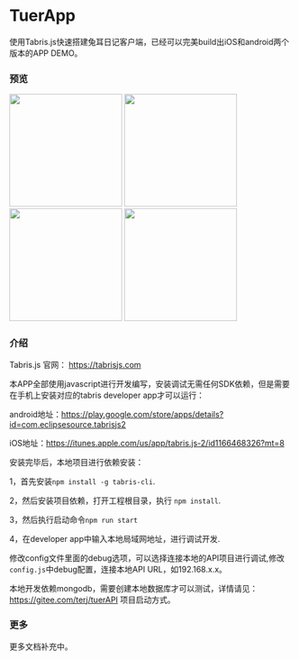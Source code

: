 # TuerApp

使用Tabris.js快速搭建兔耳日记客户端，已经可以完美build出iOS和android两个版本的APP DEMO。

### 预览 

<img width="200"  src="https://gitee.com/terj/tuerAPP/raw/master/imgs/login.jpeg">
<img width="200"  src="https://gitee.com/terj/tuerAPP/raw/master/imgs/list.jpeg">
<img width="200"  src="https://gitee.com/terj/tuerAPP/raw/master/imgs/detail.jpeg">
<img width="200"  src="https://gitee.com/terj/tuerAPP/raw/master/imgs/write.jpeg">

### 介绍

Tabris.js 官网： https://tabrisjs.com

本APP全部使用javascript进行开发编写，安装调试无需任何SDK依赖，但是需要在手机上安装对应的tabris developer app才可以运行：

android地址：https://play.google.com/store/apps/details?id=com.eclipsesource.tabrisjs2

iOS地址：https://itunes.apple.com/us/app/tabris.js-2/id1166468326?mt=8

安装完毕后，本地项目进行依赖安装：

1，首先安装`npm install -g tabris-cli`.

2，然后安装项目依赖，打开工程根目录，执行 `npm install`.

3，然后执行启动命令`npm run start`

4，在developer app中输入本地局域网地址，进行调试开发.

修改config文件里面的debug选项，可以选择连接本地的API项目进行调试,修改`config.js`中debug配置，连接本地API URL，如192.168.x.x。

本地开发依赖mongodb，需要创建本地数据库才可以测试，详情请见：https://gitee.com/terj/tuerAPI 项目启动方式。

### 更多

更多文档补充中。
